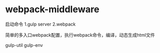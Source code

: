 # webpack-middleware
启动命令
1.gulp server
2.webpack

简单的多入口webpack配置，执行webpack命令，编译，动态生成html文件




gulp-util
gulp-env
